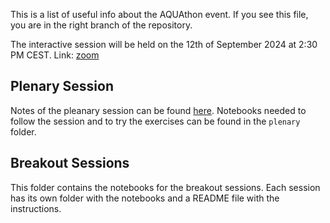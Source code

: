 This is a list of useful info about the AQUAthon event.
If you see this file, you are in the right branch of the repository.

The interactive session will be held on the 12th of September 2024 at 2:30 PM CEST.
Link: [zoom](https://didattica.polito.it/pls/portal30/sviluppo.bbb_corsi.waitRoom?id=59903&p_tipo=DOCENTE)

## Plenary Session

Notes of the pleanary session can be found [here](https://siili.rahtiapp.fi/SG2E5GTnT5mIDpB7v2bxKA?view#).
Notebooks needed to follow the session and to try the exercises can be found in the `plenary` folder.

## Breakout Sessions

This folder contains the notebooks for the breakout sessions. Each session has its own folder with the notebooks and a README file with the instructions.